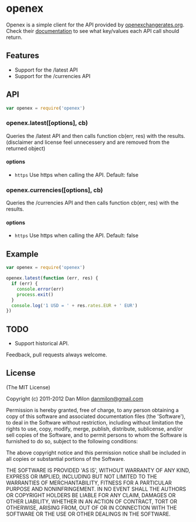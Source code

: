# openex

Openex is a simple client for the API provided by [openexchangerates.org](http://openexchangerates.org). Check their [documentation](http://openexchangerates.org/documentation) to see what key/values each API call should return.

## Features

* Support for the /latest API
* Support for the /currencies API


## API

```javascript
var openex = require('openex')
```

### openex.latest([options], cb)

Queries the /latest API and then calls function cb(err, res) with the results.
(disclaimer and license feel unnecessery and are removed from the returned object)

#### options

* `https` Use https when calling the API. Default: false

### openex.currencies([options], cb)

Queries the /currencies API and then calls function cb(err, res) with the results.

#### options

* `https` Use https when calling the API. Default: false

## Example

```javascript
var openex = require('openex')

openex.latest(function (err, res) {
  if (err) {
    console.error(err)
    process.exit()
  }
  console.log('1 USD = ' + res.rates.EUR + ' EUR')
})
```

## TODO

* Support historical API.

Feedback, pull requests always welcome.

## License

(The MIT License)

Copyright (c) 2011-2012 Dan Milon <danmilon@gmail.com>

Permission is hereby granted, free of charge, to any person obtaining
a copy of this software and associated documentation files (the
'Software'), to deal in the Software without restriction, including
without limitation the rights to use, copy, modify, merge, publish,
distribute, sublicense, and/or sell copies of the Software, and to
permit persons to whom the Software is furnished to do so, subject to
the following conditions:

The above copyright notice and this permission notice shall be
included in all copies or substantial portions of the Software.

THE SOFTWARE IS PROVIDED 'AS IS', WITHOUT WARRANTY OF ANY KIND,
EXPRESS OR IMPLIED, INCLUDING BUT NOT LIMITED TO THE WARRANTIES OF
MERCHANTABILITY, FITNESS FOR A PARTICULAR PURPOSE AND NONINFRINGEMENT.
IN NO EVENT SHALL THE AUTHORS OR COPYRIGHT HOLDERS BE LIABLE FOR ANY
CLAIM, DAMAGES OR OTHER LIABILITY, WHETHER IN AN ACTION OF CONTRACT,
TORT OR OTHERWISE, ARISING FROM, OUT OF OR IN CONNECTION WITH THE
SOFTWARE OR THE USE OR OTHER DEALINGS IN THE SOFTWARE.
